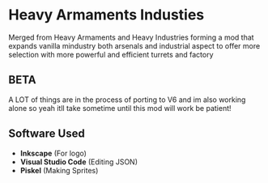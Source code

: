 # Heavy Armaments Industies
Merged from Heavy Armaments and Heavy Industries forming a mod that expands vanilla mindustry both arsenals and industrial aspect to offer more selection with more powerful and efficient turrets and factory

## BETA
A LOT of things are in the process of porting to V6 and im also working alone so yeah itll take sometime until this mod will work be patient!

## Software Used
- **Inkscape** (For logo)
- **Visual Studio Code** (Editing JSON)
- **Piskel** (Making Sprites)




